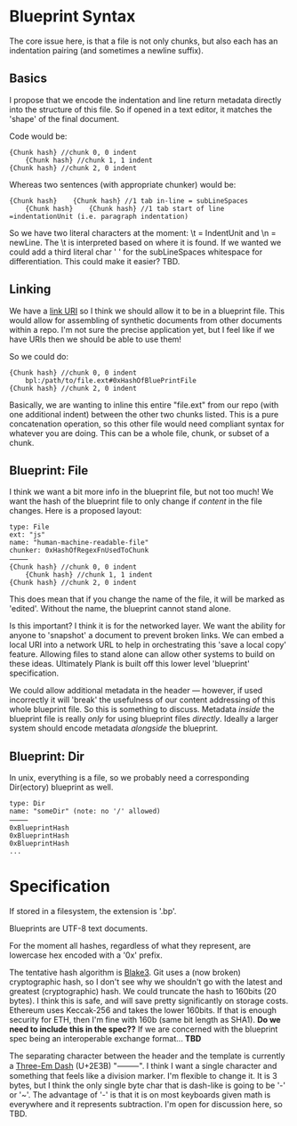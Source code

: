 # Blueprint Syntax
The core issue here, is that a file is not only chunks, but also each has an indentation pairing (and sometimes a newline suffix). 

## Basics
I propose that we encode the indentation and line return metadata directly into the structure of this file. So if opened in a text editor, it matches the 'shape' of the final document.

Code would be:
```
{Chunk hash} //chunk 0, 0 indent
	{Chunk hash} //chunk 1, 1 indent
{Chunk hash} //chunk 2, 0 indent
```

Whereas two sentences (with appropriate chunker) would be:
```
{Chunk hash}	{Chunk hash} //1 tab in-line = subLineSpaces
	{Chunk hash}	{Chunk hash} //1 tab start of line =indentationUnit (i.e. paragraph indentation)
```

So we have two literal characters at the moment: \t = IndentUnit and \n = newLine. The \t is interpreted based on where it is found. If we wanted we could add a third literal char ' ' for the subLineSpaces whitespace for differentiation. This could make it easier? TBD.

## Linking
We have a [link URI](./uri.md#linking) so I think we should allow it to be in a blueprint file. This would allow for assembling of synthetic documents from other documents within a repo. I'm not sure the precise application yet, but I feel like if we have URIs then we should be able to use them!

So we could do:
```
{Chunk hash} //chunk 0, 0 indent
	bpl:/path/to/file.ext#0xHashOfBluePrintFile
{Chunk hash} //chunk 2, 0 indent
```
Basically, we are wanting to inline this entire "file.ext" from our repo (with one additional indent) between the other two chunks listed. This is a pure concatenation operation, so this other file would need compliant syntax for whatever you are doing. This can be a whole file, chunk, or subset of a chunk.

## Blueprint: File
I think we want a bit more info in the blueprint file, but not too much! We want the hash of the blueprint file to only change if *content* in the file changes. Here is a proposed layout:
```
type: File
ext: "js"
name: "human-machine-readable-file"
chunker: 0xHashOfRegexFnUsedToChunk
⸻
{Chunk hash} //chunk 0, 0 indent
	{Chunk hash} //chunk 1, 1 indent
{Chunk hash} //chunk 2, 0 indent
```
This does mean that if you change the name of the file, it will be marked as 'edited'. Without the name, the blueprint cannot stand alone. 

Is this important? I think it is for the networked layer. We want the ability for anyone to 'snapshot' a document to prevent broken links. We can embed a local URI into a network URL to help in orchestrating this 'save a local copy' feature. Allowing files to stand alone can allow other systems to build on these ideas. Ultimately Plank is built off this lower level 'blueprint' specification.

We could allow additional metadata in the header — however, if used incorrectly it will 'break' the usefulness of our content addressing of this whole blueprint file. So this is something to discuss. Metadata *inside* the blueprint file is really *only* for using blueprint files *directly*. Ideally a larger system should encode metadata *alongside* the blueprint.

## Blueprint: Dir
In unix, everything is a file, so we probably need a corresponding Dir(ectory) blueprint as well.
```
type: Dir
name: "someDir" (note: no '/' allowed)
⸻
0xBlueprintHash
0xBlueprintHash
0xBlueprintHash
...
```

# Specification
If stored in a filesystem, the extension is '.bp'. 

Blueprints are UTF-8 text documents.

For the moment all hashes, regardless of what they represent, are lowercase hex encoded with a '0x' prefix.

The tentative hash algorithm is [Blake3](https://github.com/BLAKE3-team/BLAKE3/). Git uses a (now broken) cryptographic hash, so I don't see why we shouldn't go with the latest and greatest (cryptographic) hash. We could truncate the hash to 160bits (20 bytes). I think this is safe, and will save pretty significantly on storage costs. Ethereum uses Keccak-256 and takes the lower 160bits. If that is enough security for ETH, then I'm fine with 160b (same bit length as SHA1). **Do we need to include this in the spec??** If we are concerned with the blueprint spec being an interoperable exchange format... **TBD**

The separating character between the header and the template is currently a [Three-Em Dash](https://www.compart.com/en/unicode/U+2E3B) (U+2E3B) "⸻". I think I want a single character and something that feels like a division marker. I'm flexible to change it. It is 3 bytes, but I think the only single byte char that is dash-like is going to be '-' or '~'. The advantage of '-' is that it is on most keyboards given math is everywhere and it represents subtraction. I'm open for discussion here, so TBD.

